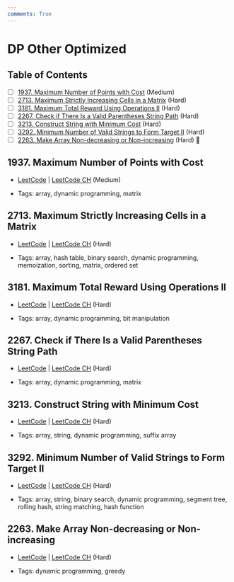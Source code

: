 ```yaml
---
comments: True
---
```


# DP Other Optimized

## Table of Contents

- [ ] [1937. Maximum Number of Points with Cost](https://leetcode.cn/problems/maximum-number-of-points-with-cost/) (Medium)
- [ ] [2713. Maximum Strictly Increasing Cells in a Matrix](https://leetcode.cn/problems/maximum-strictly-increasing-cells-in-a-matrix/) (Hard)
- [ ] [3181. Maximum Total Reward Using Operations II](https://leetcode.cn/problems/maximum-total-reward-using-operations-ii/) (Hard)
- [ ] [2267.  Check if There Is a Valid Parentheses String Path](https://leetcode.cn/problems/check-if-there-is-a-valid-parentheses-string-path/) (Hard)
- [ ] [3213. Construct String with Minimum Cost](https://leetcode.cn/problems/construct-string-with-minimum-cost/) (Hard)
- [ ] [3292. Minimum Number of Valid Strings to Form Target II](https://leetcode.cn/problems/minimum-number-of-valid-strings-to-form-target-ii/) (Hard)
- [ ] [2263. Make Array Non-decreasing or Non-increasing](https://leetcode.cn/problems/make-array-non-decreasing-or-non-increasing/) (Hard) 👑

## 1937. Maximum Number of Points with Cost

-   [LeetCode](https://leetcode.com/problems/maximum-number-of-points-with-cost/) | [LeetCode CH](https://leetcode.cn/problems/maximum-number-of-points-with-cost/) (Medium)

-   Tags: array, dynamic programming, matrix

## 2713. Maximum Strictly Increasing Cells in a Matrix

-   [LeetCode](https://leetcode.com/problems/maximum-strictly-increasing-cells-in-a-matrix/) | [LeetCode CH](https://leetcode.cn/problems/maximum-strictly-increasing-cells-in-a-matrix/) (Hard)

-   Tags: array, hash table, binary search, dynamic programming, memoization, sorting, matrix, ordered set

## 3181. Maximum Total Reward Using Operations II

-   [LeetCode](https://leetcode.com/problems/maximum-total-reward-using-operations-ii/) | [LeetCode CH](https://leetcode.cn/problems/maximum-total-reward-using-operations-ii/) (Hard)

-   Tags: array, dynamic programming, bit manipulation

## 2267.  Check if There Is a Valid Parentheses String Path

-   [LeetCode](https://leetcode.com/problems/check-if-there-is-a-valid-parentheses-string-path/) | [LeetCode CH](https://leetcode.cn/problems/check-if-there-is-a-valid-parentheses-string-path/) (Hard)

-   Tags: array, dynamic programming, matrix

## 3213. Construct String with Minimum Cost

-   [LeetCode](https://leetcode.com/problems/construct-string-with-minimum-cost/) | [LeetCode CH](https://leetcode.cn/problems/construct-string-with-minimum-cost/) (Hard)

-   Tags: array, string, dynamic programming, suffix array

## 3292. Minimum Number of Valid Strings to Form Target II

-   [LeetCode](https://leetcode.com/problems/minimum-number-of-valid-strings-to-form-target-ii/) | [LeetCode CH](https://leetcode.cn/problems/minimum-number-of-valid-strings-to-form-target-ii/) (Hard)

-   Tags: array, string, binary search, dynamic programming, segment tree, rolling hash, string matching, hash function

## 2263. Make Array Non-decreasing or Non-increasing

-   [LeetCode](https://leetcode.com/problems/make-array-non-decreasing-or-non-increasing/) | [LeetCode CH](https://leetcode.cn/problems/make-array-non-decreasing-or-non-increasing/) (Hard)

-   Tags: dynamic programming, greedy

